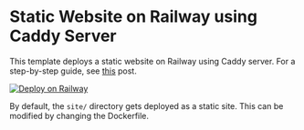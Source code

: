 # Static Website on Railway using Caddy Server
This template deploys a static website on Railway using Caddy server. For a step-by-step guide, see [this](https://alphasec.io/how-to-deploy-a-static-website-with-caddy-on-railway/) post.

[![Deploy on Railway](https://railway.app/button.svg)](https://railway.app/new/template/TETV8z?referralCode=alphasec)

By default, the `site/` directory gets deployed as a static site. This can be modified by changing the Dockerfile.
